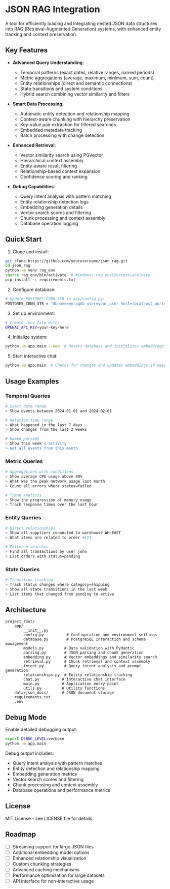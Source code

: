 # JSON RAG Integration

A tool for efficiently loading and integrating nested JSON data structures into RAG (Retrieval-Augmented Generation) systems, with enhanced entity tracking and context preservation.

## Key Features

* **Advanced Query Understanding**:
  - Temporal patterns (exact dates, relative ranges, named periods)
  - Metric aggregations (average, maximum, minimum, sum, count)
  - Entity relationships (direct and semantic connections)
  - State transitions and system conditions
  - Hybrid search combining vector similarity and filters

* **Smart Data Processing**:
  - Automatic entity detection and relationship mapping
  - Context-aware chunking with hierarchy preservation
  - Key-value pair extraction for filtered searches
  - Embedded metadata tracking
  - Batch processing with change detection

* **Enhanced Retrieval**:
  - Vector similarity search using PGVector
  - Hierarchical context assembly
  - Entity-aware result filtering
  - Relationship-based context expansion
  - Confidence scoring and ranking

* **Debug Capabilities**:
  - Query intent analysis with pattern matching
  - Entity relationship detection logs
  - Embedding generation details
  - Vector search scores and filtering
  - Chunk processing and context assembly
  - Database operation logging

## Quick Start

1. Clone and install:
```bash
git clone https://github.com/yourusername/json_rag.git
cd json_rag
python -m venv rag_env
source rag_env/bin/activate  # Windows: rag_env\Scripts\activate
pip install -r requirements.txt
```

2. Configure database:
```bash
# Update POSTGRES_CONN_STR in app/config.py:
POSTGRES_CONN_STR = "dbname=myragdb user=your_user host=localhost port=5432"
```

3. Set up environment:
```bash
# Create .env file with:
OPENAI_API_KEY=your-key-here
```

4. Initialize system:
```bash
python -m app.main --new  # Resets database and initializes embeddings
```

5. Start interactive chat:
```bash
python -m app.main  # Checks for changes and updates embeddings if needed
```

## Usage Examples

### Temporal Queries
```bash
# Exact date range
> Show events between 2024-01-01 and 2024-02-01

# Relative time range
> What happened in the last 7 days
> Show changes from the last 2 weeks

# Named periods
> Show this week's activity
> Get all events from this month
```

### Metric Queries
```bash
# Aggregations with conditions
> Show average CPU usage above 80%
> What was the peak network usage last month
> Count all errors where status=failed

# Trend analysis
> Show the progression of memory usage
> Track response times over the last hour
```

### Entity Queries
```bash
# Direct relationships
> Show all suppliers connected to warehouse WH-EAST
> What items are related to order #123

# Filtered searches
> Find all transactions by user john
> List orders with status=pending
```

### State Queries
```bash
# Transition tracking
> Track status changes where category=shipping
> Show all state transitions in the last week
> List items that changed from pending to active
```

## Architecture

```
project_root/
    app/
        __init__.py
        config.py          # Configuration and environment settings
        database.py        # PostgreSQL interaction and schema management
        models.py         # Data validation with Pydantic
        parsing.py        # JSON parsing and chunk generation
        embedding.py      # Vector embeddings and similarity search
        retrieval.py      # Chunk retrieval and context assembly
        intent.py         # Query intent analysis and prompt generation
        relationships.py  # Entity relationship tracking
        chat.py          # Interactive chat interface
        main.py          # Application entry point
        utils.py         # Utility functions
    data/json_docs/      # JSON document storage
    requirements.txt
    .env
```

## Debug Mode

Enable detailed debugging output:
```bash
export DEBUG_LEVEL=verbose
python -m app.main
```

Debug output includes:
- Query intent analysis with pattern matches
- Entity detection and relationship mapping
- Embedding generation metrics
- Vector search scores and filtering
- Chunk processing and context assembly
- Database operations and performance metrics

## License

MIT License - see LICENSE file for details.

## Roadmap

- [ ] Streaming support for large JSON files
- [ ] Additional embedding model options
- [ ] Enhanced relationship visualization
- [ ] Custom chunking strategies
- [ ] Advanced caching mechanisms
- [ ] Performance optimization for large datasets
- [ ] API interface for non-interactive usage
